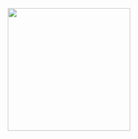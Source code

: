 <div  align="center">  
   <img src="https://voidtech.cn/i/2022/11/28/p8vlqt.png" width = "250" height = "250" align=center />
</div>

